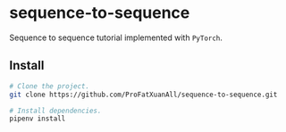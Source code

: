 # sequence-to-sequence

Sequence to sequence tutorial implemented with `PyTorch`.

## Install

```sh
# Clone the project.
git clone https://github.com/ProFatXuanAll/sequence-to-sequence.git

# Install dependencies.
pipenv install
```
